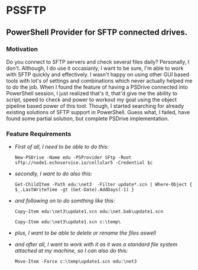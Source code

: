 # PSSFTP

## PowerShell Provider for SFTP connected drives.

### Motivation

Do you connect to SFTP servers and check several files daily? Personally, I don't. 
Although, I do use it occasianly, I want to be sure, I'm able to work with SFTP quickly and effectively. 
I wasn't happy on using other GUI based tools with lot's of settings and combinations which never actually helped me to do the job.
When I found the feature of having a PSDrive connected into PowerShell session, I just realized that's it, that'd give me the ability to script,
speed to check and power to workout my goal using the object pipeline based power of this tool.
Though, I started searching for already existing solutions of SFTP support in PowerShell. Guess what, I failed, have found some partial solution, but complete PSDrive implementation.   

### Feature Requirements

- *First of all, I need to be able to do this:*

    ```New-PSDrive -Name edu -PSProvider SFtp -Root sftp://node1.echoservice.io/cellular5 -Credential $c```

- *secondly, I want to do also this:*

    ```Get-ChildItem -Path edu:\net3  -Filter update*.scn | Where-Object { $_.LastWriteTime -gt (Get-Date).AddDays(-1) }```

- *and following on to do somthing like this:*

    ```Copy-Item edu:\net3\update1.scn edu:\net.bak\update1.scn```
    
    ```Copy-Item edu:\net3\update1.scn c:\temp\```

- *plus, I want to be able to delete or rename the files aswell*

- *and after all, I want to work with it as it was a standard file system attached at my machine, so I can also do this:*

    ```Move-Item -Force c:\temp\update1.scn edu:\net3```

